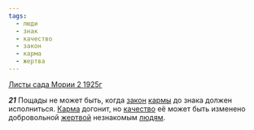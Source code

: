 ```yaml
---
tags:
  - люди
  - знак
  - качество
  - закон
  - карма
  - жертва
---
```


[Листы сада Мории 2 1925г](https://127.0.0.1:4002/agni/1925)

___21___
Пощады не может быть, когда [закон](../../../tags/#закон) [кармы](../../../tags/#карма) до знака должен исполниться. [Карма](../../../tags/#карма) догонит, но [качество](../../../tags/#качество) её может быть изменено добровольной [жертвой](../../../tags/#жертва) незнакомым [людям](../../../tags/#люди).   

